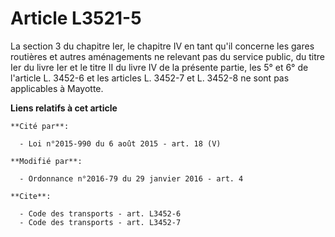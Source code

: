# Article L3521-5

La section 3 du chapitre Ier, le chapitre IV en tant qu'il concerne les gares routières et autres aménagements ne relevant
pas du service public, du titre Ier du livre Ier et le titre II du livre IV de la présente partie, les 5° et 6° de l'article
L. 3452-6 et les articles L. 3452-7 et L. 3452-8 ne sont pas applicables à Mayotte.

**Liens relatifs à cet article**

	**Cité par**:

	  - Loi n°2015-990 du 6 août 2015 - art. 18 (V)

	**Modifié par**:

	  - Ordonnance n°2016-79 du 29 janvier 2016 - art. 4

	**Cite**:

	  - Code des transports - art. L3452-6
	  - Code des transports - art. L3452-7

